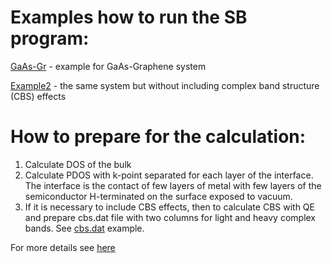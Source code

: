 # Examples how to run the SB program:


[GaAs-Gr](GaAs-Gr) - example for GaAs-Graphene system

[Example2](Example2) - the same system but without including complex band structure (CBS) effects 



# How to prepare for the calculation:

1. Calculate DOS of the bulk
2. Calculate PDOS with k-point separated for each layer of the interface. The interface is the contact of few layers of metal with few layers of the semiconductor H-terminated on the surface exposed to vacuum.
3. If it is necessary to include CBS effects, then to calculate CBS with QE and prepare cbs.dat file with two columns for light and heavy complex bands. See [cbs.dat](GaAs-Gr/cbs.dat) example. 

For more details see [here](https://github.com/Dmitry-Skachkov/SB/blob/main/Docs/USAGE.md)
